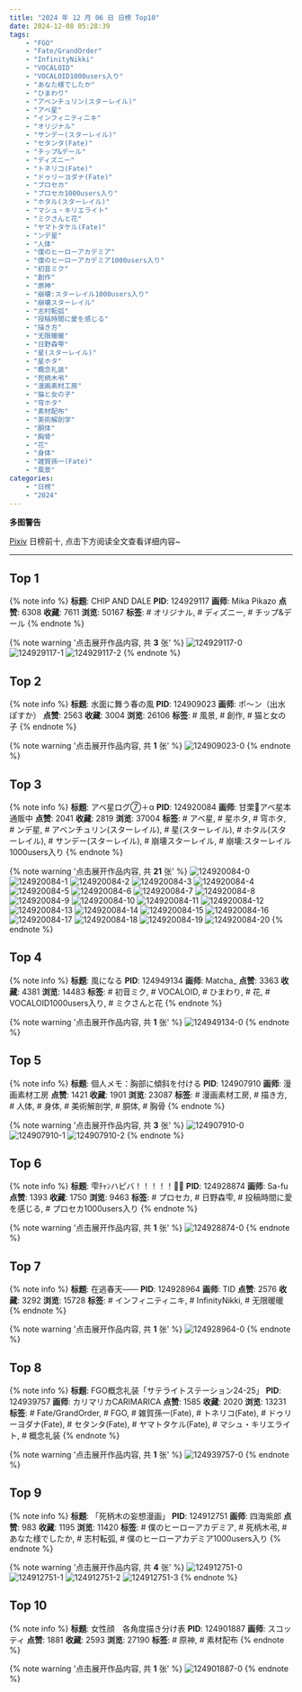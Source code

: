 ```yaml
---
title: "2024 年 12 月 06 日 日榜 Top10"
date: 2024-12-08 05:28:39
tags:
    - "FGO"
    - "Fate/GrandOrder"
    - "InfinityNikki"
    - "VOCALOID"
    - "VOCALOID1000users入り"
    - "あなた様でしたか"
    - "ひまわり"
    - "アベンチュリン(スターレイル)"
    - "アベ星"
    - "インフィニティニキ"
    - "オリジナル"
    - "サンデー(スターレイル)"
    - "セタンタ(Fate)"
    - "チップ&デール"
    - "ディズニー"
    - "トネリコ(Fate)"
    - "ドゥリーヨダナ(Fate)"
    - "プロセカ"
    - "プロセカ1000users入り"
    - "ホタル(スターレイル)"
    - "マシュ・キリエライト"
    - "ミクさんと花"
    - "ヤマトタケル(Fate)"
    - "ンデ星"
    - "人体"
    - "僕のヒーローアカデミア"
    - "僕のヒーローアカデミア1000users入り"
    - "初音ミク"
    - "創作"
    - "原神"
    - "崩壊:スターレイル1000users入り"
    - "崩壊スターレイル"
    - "志村転弧"
    - "投稿時間に愛を感じる"
    - "描き方"
    - "无限暖暖"
    - "日野森雫"
    - "星(スターレイル)"
    - "星ホタ"
    - "概念礼装"
    - "死柄木弔"
    - "漫画素材工房"
    - "猫と女の子"
    - "穹ホタ"
    - "素材配布"
    - "美術解剖学"
    - "胴体"
    - "胸骨"
    - "花"
    - "身体"
    - "雑賀孫一(Fate)"
    - "風景"
categories:
    - "日榜"
    - "2024"
---
```


<i class="fa fa-triangle-exclamation"></i>**多图警告**<i class="fa fa-triangle-exclamation"></i>

[Pixiv](https://www.pixiv.net/) 日榜前十, 点击下方阅读全文查看详细内容~

<!-- more -->

---

## Top 1

{% note info %}
**标题**: CHIP AND DALE
**PID**: 124929117 **画师**: Mika Pikazo
**点赞**: 6308 **收藏**: 7611 **浏览**: 50167
**标签**: # オリジナル, # ディズニー, # チップ&デール
{% endnote %}

{% note warning '点击展开作品内容, 共 **3** 张' %}
![124929117-0](https://i.pixiv.re/img-original/img/2024/12/06/00/00/52/124929117_p0.png)
![124929117-1](https://i.pixiv.re/img-original/img/2024/12/06/00/00/52/124929117_p1.png)
![124929117-2](https://i.pixiv.re/img-original/img/2024/12/06/00/00/52/124929117_p2.png)
{% endnote %}

## Top 2

{% note info %}
**标题**: 水面に舞う春の風
**PID**: 124909023 **画师**: ポ～ン（出水ぽすか）
**点赞**: 2563 **收藏**: 3004 **浏览**: 26106
**标签**: # 風景, # 創作, # 猫と女の子
{% endnote %}

{% note warning '点击展开作品内容, 共 **1** 张' %}
![124909023-0](https://i.pixiv.re/img-original/img/2024/12/05/07/30/01/124909023_p0.jpg)
{% endnote %}

## Top 3

{% note info %}
**标题**: アベ星ログ⑦＋α
**PID**: 124920084 **画师**: 甘栗🌰アベ星本通販中
**点赞**: 2041 **收藏**: 2819 **浏览**: 37004
**标签**: # アベ星, # 星ホタ, # 穹ホタ, # ンデ星, # アベンチュリン(スターレイル), # 星(スターレイル), # ホタル(スターレイル), # サンデー(スターレイル), # 崩壊スターレイル, # 崩壊:スターレイル1000users入り
{% endnote %}

{% note warning '点击展开作品内容, 共 **21** 张' %}
![124920084-0](https://i.pixiv.re/img-original/img/2024/12/06/12/08/45/124920084_p0.jpg)
![124920084-1](https://i.pixiv.re/img-original/img/2024/12/06/12/08/45/124920084_p1.jpg)
![124920084-2](https://i.pixiv.re/img-original/img/2024/12/06/12/08/45/124920084_p2.jpg)
![124920084-3](https://i.pixiv.re/img-original/img/2024/12/06/12/08/45/124920084_p3.jpg)
![124920084-4](https://i.pixiv.re/img-original/img/2024/12/06/12/08/45/124920084_p4.jpg)
![124920084-5](https://i.pixiv.re/img-original/img/2024/12/06/12/08/45/124920084_p5.jpg)
![124920084-6](https://i.pixiv.re/img-original/img/2024/12/06/12/08/45/124920084_p6.jpg)
![124920084-7](https://i.pixiv.re/img-original/img/2024/12/06/12/08/45/124920084_p7.jpg)
![124920084-8](https://i.pixiv.re/img-original/img/2024/12/06/12/08/45/124920084_p8.jpg)
![124920084-9](https://i.pixiv.re/img-original/img/2024/12/06/12/08/45/124920084_p9.jpg)
![124920084-10](https://i.pixiv.re/img-original/img/2024/12/06/12/08/45/124920084_p10.jpg)
![124920084-11](https://i.pixiv.re/img-original/img/2024/12/06/12/08/45/124920084_p11.jpg)
![124920084-12](https://i.pixiv.re/img-original/img/2024/12/06/12/08/45/124920084_p12.jpg)
![124920084-13](https://i.pixiv.re/img-original/img/2024/12/06/12/08/45/124920084_p13.jpg)
![124920084-14](https://i.pixiv.re/img-original/img/2024/12/06/12/08/45/124920084_p14.jpg)
![124920084-15](https://i.pixiv.re/img-original/img/2024/12/06/12/08/45/124920084_p15.jpg)
![124920084-16](https://i.pixiv.re/img-original/img/2024/12/06/12/08/45/124920084_p16.jpg)
![124920084-17](https://i.pixiv.re/img-original/img/2024/12/06/12/08/45/124920084_p17.jpg)
![124920084-18](https://i.pixiv.re/img-original/img/2024/12/06/12/08/45/124920084_p18.jpg)
![124920084-19](https://i.pixiv.re/img-original/img/2024/12/06/12/08/45/124920084_p19.jpg)
![124920084-20](https://i.pixiv.re/img-original/img/2024/12/06/12/08/45/124920084_p20.jpg)
{% endnote %}

## Top 4

{% note info %}
**标题**: 風になる
**PID**: 124949134 **画师**: Matcha_
**点赞**: 3363 **收藏**: 4381 **浏览**: 14483
**标签**: # 初音ミク, # VOCALOID, # ひまわり, # 花, # VOCALOID1000users入り, # ミクさんと花
{% endnote %}

{% note warning '点击展开作品内容, 共 **1** 张' %}
![124949134-0](https://i.pixiv.re/img-original/img/2024/12/06/20/17/59/124949134_p0.jpg)
{% endnote %}

## Top 5

{% note info %}
**标题**: 個人メモ：胸部に傾斜を付ける
**PID**: 124907910 **画师**: 漫画素材工房
**点赞**: 1421 **收藏**: 1901 **浏览**: 23087
**标签**: # 漫画素材工房, # 描き方, # 人体, # 身体, # 美術解剖学, # 胴体, # 胸骨
{% endnote %}

{% note warning '点击展开作品内容, 共 **3** 张' %}
![124907910-0](https://i.pixiv.re/img-original/img/2024/12/05/06/00/04/124907910_p0.jpg)
![124907910-1](https://i.pixiv.re/img-original/img/2024/12/05/06/00/04/124907910_p1.jpg)
![124907910-2](https://i.pixiv.re/img-original/img/2024/12/05/06/00/04/124907910_p2.jpg)
{% endnote %}

## Top 6

{% note info %}
**标题**: 雫ﾁｬﾝハピバ！！！！！🎂🎉
**PID**: 124928874 **画师**: Sa-fu
**点赞**: 1393 **收藏**: 1750 **浏览**: 9463
**标签**: # プロセカ, # 日野森雫, # 投稿時間に愛を感じる, # プロセカ1000users入り
{% endnote %}

{% note warning '点击展开作品内容, 共 **1** 张' %}
![124928874-0](https://i.pixiv.re/img-original/img/2024/12/06/00/00/01/124928874_p0.jpg)
{% endnote %}

## Top 7

{% note info %}
**标题**: 在逃春天——
**PID**: 124928964 **画师**: TID
**点赞**: 2576 **收藏**: 3292 **浏览**: 15728
**标签**: # インフィニティニキ, # InfinityNikki, # 无限暖暖
{% endnote %}

{% note warning '点击展开作品内容, 共 **1** 张' %}
![124928964-0](https://i.pixiv.re/img-original/img/2024/12/06/00/00/14/124928964_p0.png)
{% endnote %}

## Top 8

{% note info %}
**标题**: FGO概念礼装「サテライトステーション24-25」
**PID**: 124939757 **画师**: カリマリカCARIMARICA
**点赞**: 1585 **收藏**: 2020 **浏览**: 13231
**标签**: # Fate/GrandOrder, # FGO, # 雑賀孫一(Fate), # トネリコ(Fate), # ドゥリーヨダナ(Fate), # セタンタ(Fate), # ヤマトタケル(Fate), # マシュ・キリエライト, # 概念礼装
{% endnote %}

{% note warning '点击展开作品内容, 共 **1** 张' %}
![124939757-0](https://i.pixiv.re/img-original/img/2024/12/06/12/33/16/124939757_p0.png)
{% endnote %}

## Top 9

{% note info %}
**标题**: 「死柄木の妄想漫画」
**PID**: 124912751 **画师**: 四海紫郎
**点赞**: 983 **收藏**: 1195 **浏览**: 11420
**标签**: # 僕のヒーローアカデミア, # 死柄木弔, # あなた様でしたか, # 志村転弧, # 僕のヒーローアカデミア1000users入り
{% endnote %}

{% note warning '点击展开作品内容, 共 **4** 张' %}
![124912751-0](https://i.pixiv.re/img-original/img/2024/12/05/12/26/23/124912751_p0.png)
![124912751-1](https://i.pixiv.re/img-original/img/2024/12/05/12/26/23/124912751_p1.png)
![124912751-2](https://i.pixiv.re/img-original/img/2024/12/05/12/26/23/124912751_p2.png)
![124912751-3](https://i.pixiv.re/img-original/img/2024/12/05/12/26/23/124912751_p3.png)
{% endnote %}

## Top 10

{% note info %}
**标题**: 女性顔　各角度描き分け表
**PID**: 124901887 **画师**: スコッティ
**点赞**: 1881 **收藏**: 2593 **浏览**: 27190
**标签**: # 原神, # 素材配布
{% endnote %}

{% note warning '点击展开作品内容, 共 **1** 张' %}
![124901887-0](https://i.pixiv.re/img-original/img/2024/12/05/00/00/19/124901887_p0.jpg)
{% endnote %}
